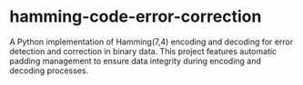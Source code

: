 # hamming-code-error-correction
A Python implementation of Hamming(7,4) encoding and decoding for error detection and correction in binary data. This project features automatic padding management to ensure data integrity during encoding and decoding processes.
